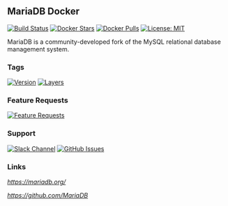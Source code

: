 [travis_logo]: https://travis-ci.com/stlouisn/mariadb_docker.svg?branch=master
[travis_url]: https://travis-ci.com/stlouisn/mariadb_docker
[docker_stars_logo]: https://img.shields.io/docker/stars/stlouisn/mariadb.svg
[docker_pulls_logo]: https://img.shields.io/docker/pulls/stlouisn/mariadb.svg
[docker_hub_url]: https://hub.docker.com/r/stlouisn/mariadb
[microbadger_url]: https://microbadger.com/images/stlouisn/mariadb
[feathub_data]: http://feathub.com/stlouisn/mariadb_docker?format=svg
[feathub_url]: http://feathub.com/stlouisn/mariadb_docker
[issues_url]: https://github.com/stlouisn/mariadb_docker/issues
[slack_url]: https://stlouisn.slack.com/messages/CBRNYGY3V

## MariaDB Docker

[![Build Status][travis_logo]][travis_url]
[![Docker Stars][docker_stars_logo]][docker_hub_url]
[![Docker Pulls][docker_pulls_logo]][docker_hub_url]
[![License: MIT](https://img.shields.io/badge/License-MIT-yellow.svg)](https://opensource.org/licenses/MIT)

MariaDB is a community-developed fork of the MySQL relational database management system.

### Tags

[![Version](https://images.microbadger.com/badges/version/stlouisn/mariadb:latest.svg)][microbadger_url]
[![Layers](https://images.microbadger.com/badges/image/stlouisn/mariadb:latest.svg)][microbadger_url]

### Feature Requests

[![Feature Requests][feathub_data]][feathub_url]

### Support

[![Slack Channel](https://img.shields.io/badge/-message-no.svg?colorA=a7a7a7&colorB=3eb991&logo=slack&logoWidth=14)][slack_url]
[![GitHub Issues](https://img.shields.io/badge/-issues-no.svg?colorA=a7a7a7&colorB=e01563&logo=github&logoWidth=14)][issues_url]

### Links

*https://mariadb.org/*

*https://github.com/MariaDB*
